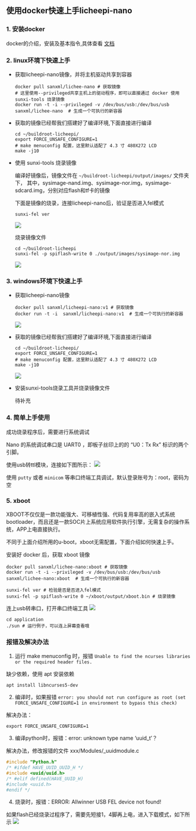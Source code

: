 ## **使用docker快速上手licheepi-nano**

### 1. 安装docker
  docker的介绍，安装及基本指令,具体查看 [文档](../docker的介绍，安装及基本指令.md)

### 2. linux环境下快速上手

- 获取licheepi-nano镜像，并将主机驱动共享到容器
  ```shell
  docker pull sanxml/lichee-nano # 获取镜像
  # 这里使用--privileged共享主机上的驱动程序，即可以直接通过 docker 使用 sunxi-tools 烧录镜像
  docker run -t -i --privileged -v /dev/bus/usb:/dev/bus/usb sanxml/lichee-nano  # 生成一个可执行的新容器
  ```

- 获取的镜像已经帮我们搭建好了编译环境,下面直接进行编译
  ``` shell
  cd ~/buildroot-licheepi/
  export FORCE_UNSAFE_CONFIGURE=1
  # make menuconfig 配置，这里默认适配了 4.3 寸 480X272 LCD
  make -j10
  ```

- 使用 sunxi-tools 烧录镜像

  编译好镜像后，镜像文件在 ` ~/buildroot-licheepi/output/images/ ` 文件夹下，
  其中，sysimage-nand.img、sysimage-nor.img，sysimage-sdcard.img，分别对应flash和tf卡的镜像

  下面是镜像的烧录，连接licheepi-nano后，验证是否进入fel模式
  ``` shell
  sunxi-fel ver
  ```
  ![](../assets/2021-01-30_23-57.png)

  烧录镜像文件
  ``` shell
  cd ~/buildroot-licheepi
  sunxi-fel -p spiflash-write 0 ./output/images/sysimage-nor.img
  ```
  ![](../assets/2021-02-01_11-36.png)

### 3. windows环境下快速上手

- 获取licheepi-nano镜像

  ``` shell
  docker pull sanxml/licheepi-nano:v1 # 获取镜像
  docker run -t -i  sanxml/licheepi-nano:v1  # 生成一个可执行的新容器
  ```
  ![](../assets/微信截图_20210201114354.png)

- 获取的镜像已经帮我们搭建好了编译环境,下面直接进行编译
  ``` shell
  cd ~/buildroot-licheepi/
  export FORCE_UNSAFE_CONFIGURE=1
  # make menuconfig 配置，这里默认适配了 4.3 寸 480X272 LCD
  make -j10
  ```
  ![](../assets/微信截图_20210201114955.png)

- 安装sunxi-tools烧录工具并烧录镜像文件

  待补充

### 4. 简单上手使用

  成功烧录程序后，需要进行系统调试

  Nano 的系统调试串口是 UART0 ，即板子丝印上的的 “U0：Tx Rx” 标识的两个引脚。

  使用usb转ttl模块，连接如下图所示：
  ![](../assets/微信图片_20210201180317.jpg)

  使用 `putty` 或者 `minicom` 等串口终端工具调试，默认登录账号为：root，密码为空


### 5. xboot

  XBOOT不仅仅是一款功能强大、可移植性强、代码复用率高的嵌入式系统bootloader，而且还是一款SOC片上系统应用软件执行引擎，无需复杂的操作系统，APP上电直接执行。

  不同于上面介绍所用的u-boot，xboot无需配置，下面介绍如何快速上手。

  安装好 docker 后，获取 xboot 镜像

  ``` shell
  docker pull sanxml/lichee-nano:xboot # 获取镜像
  docker run -t -i --privileged -v /dev/bus/usb:/dev/bus/usb sanxml/lichee-nano:xboot  # 生成一个可执行的新容器
  ```
  ``` shell
  sunxi-fel ver # 检验是否是否进入fel模式
  sunxi-fel -p spiflash-write 0 ~/xboot/output/xboot.bin # 烧录镜像
  ```

  连上usb转串口，打开串口终端工具
  ![](../assets/2021-02-02_18-38.png)

  ``` shell
  cd application
  ./sun # 运行例子，可以连上屏幕查看哦
  ```


### 报错及解决办法

1. 运行 make menuconfig 时，报错 `Unable to find the ncurses libraries or the required header files.`

  缺少依赖，使用 apt 安装依赖
  ``` shell
  apt install libncurses5-dev
  ```

2. 编译时，如果报错 `error: you should not run configure as root (set FORCE_UNSAFE_CONFIGURE=1 in environment to bypass this check)`

  解决办法：

  ``` shell
  export FORCE_UNSAFE_CONFIGURE=1
  ```

3. 编译python时，报错：error: unknown type name ‘uuid_t’？

  解决办法，修改报错的文件 xxx/Modules/_uuidmodule.c

  ``` c
  #include "Python.h"
  /* #ifdef HAVE_UUID_UUID_H */
  #include <uuid/uuid.h>
  /* #elif defined(HAVE_UUID_H)
  #include <uuid.h>
  #endif */
  ```

4. 烧录时，报错：ERROR: Allwinner USB FEL device not found!

  如果flash已经烧录过程序了，需要先短接1，4脚再上电，进入下载模式，如下所示
  ![](../assets/微信图片_20210201180324.jpg)